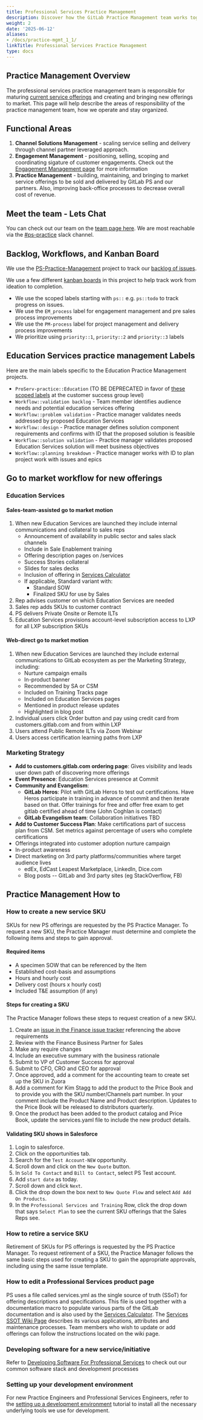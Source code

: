 ```yaml
---
title: Professional Services Practice Management
description: Discover how the GitLab Practice Management team works together.
weight: 2
date: '2025-06-12'
aliases:
- /docs/practice-mgmt_1_1/
linkTitle: Professional Services Practice Management
type: docs
---
```


## Practice Management Overview

The professional services practice management team is responsible for maturing [current service offerings](https://about.gitlab.com/services/) and creating and bringing new offerings to market. This page will help describe the areas of responsibility of the practice management team, how we operate and stay organized.

## Functional Areas

1. **Channel Solutions Management** - scaling service selling and delivery through channel partner leveraged approach.
1. **Engagement Management** - positioning, selling, scoping and coordinating sigature of customer engagements. Check out the [Engagement Management page](/handbook/customer-success/professional-services-engineering/engagement-mgmt/) for more information
1. **Practice Management** - building, maintaining, and bringing to market service offerings to be sold and delivered by GitLab PS and our partners. Also, improving back-office processes to decrease overall cost of revenue.

## Meet the team - Lets Chat

You can check out our team on the [team page here](/handbook/company/team/?department=practice-management). We are most reachable via the [#ps-practice](https://gitlab.slack.com/archives/C02DWMKHGRG) slack channel.

## Backlog, Workflows, and Kanban Board

We use the [PS-Practice-Management](https://gitlab.com/gitlab-com/customer-success/professional-services-group/ps-leadership-team/ps-practice-management) project to track our [backlog of issues](https://gitlab.com/gitlab-com/customer-success/professional-services-group/ps-leadership-team/ps-practice-management/-/issues).

We use a few different [kanban boards](https://gitlab.com/gitlab-com/customer-success/professional-services-group/ps-leadership-team/ps-practice-management/-/boards/2685806?label_name[]=EM_Process) in this project to help track work from ideation to completion.

- We use the scoped labels starting with `ps::` e.g. `ps::todo` to track progress on issues.
- We use the `EM_process` label for engagement management and pre sales process improvements
- We use the `PM-process` label for project management and delivery process improvements
- We prioritize using `priority::1`, `priority::2` and `priority::3` labels

## Education Services practice management Labels

Here are the main labels specific to the Education Practice Management projects.

- `ProServ-practice::Education` (TO BE DEPRECATED in favor of [these scoped labels](https://gitlab.com/groups/gitlab-com/customer-success/-/labels?utf8=%E2%9C%93&subscribed=&search=PS-Practice) at the customer success group level)
- `Workflow::validation backlog` - Team member identifies audience needs and potential education services offering
- `Workflow::problem validation` - Practice manager validates needs addressed by proposed Education Services
- `Workflow::design` - Practice manager defines solution component requirements and confirms with ID that the proposed solution is feasible
- `Workflow::solution validation` - Practice manager validates proposed Education Services solution will meet business objectives
- `Workflow::planning breakdown` - Practice manager works with ID to plan project work with issues and epics

## Go to market workflow for new offerings

### Education Services

#### Sales-team-assisted go to market motion

1. When new Education Services are launched they include internal communications and collateral to sales reps
    - Announcement of availability in public sector and sales slack channels
    - Include in Sale Enablement training
    - Offering description pages on /services
    - Success Stories collateral
    - Slides for sales decks
    - Inclusion of offering in [Services Calculator](https://services-calculator.gitlab.io/)
    - If applicable, Standard variant with:
        - Standard SOW
        - Finalized SKU for use by Sales
1. Rep advises customer on which Education Services are needed
1. Sales rep adds SKUs to customer contract
1. PS delivers Private Onsite or Remote ILTs
1. Education Services provisions account-level subscription access to LXP for all LXP subscription SKUs

#### Web-direct go to market motion

1. When new Education Services are launched they include external communications to GitLab ecosystem as per the Marketing Strategy, including:
    - Nurture campaign emails
    - In-product banner
    - Recommended by SA or CSM
    - Included on Training Tracks page
    - Included on Education Services pages
    - Mentioned in product release updates
    - Highlighted in blog post
1. Individual users click Order button and pay using credit card from customers.gitlab.com and from within LXP
1. Users attend Public Remote ILTs via Zoom Webinar
1. Users access certification learning paths from LXP

### Marketing Strategy

- **Add to customers.gitlab.com ordering page**: Gives visibility and leads user down path of discovering more offerings
- **Event Presence**: Education Services presence at Commit
- **Community and Evangelism**:
  - **GitLab Heros**: Pilot with GitLab Heros to test out certifications. Have Heros participate in training in advance of commit and then iterate based on that. Offer trainings for free and offer free exam to get gitlab certified ahead of time (John Coghlan is contact)
  - **GitLab Evangelism team**: Collaboration initiatives TBD
- **Add to Customer Success Plan**: Make certifications part of success plan from CSM. Set metrics against percentage of users who complete certifications
- Offerings integrated into customer adoption nurture campaign
- In-product awareness
- Direct marketing on 3rd party platforms/communities where target audience lives
  - edEx, EdCast Leapest Marketplace, LinkedIn, Dice.com
  - Blog posts -- GitLab and 3rd party sites (eg StackOverflow, FB)

## Practice Management How to

### How to create a new service SKU

SKUs for new PS offerings are requested by the PS Practice Manager. To request a new SKU, the Practice Manager must determine and complete the following items and steps to gain approval.

#### Required items

- A specimen SOW that can be referenced by the Item
- Established cost-basis and assumptions
- Hours and hourly cost
- Delivery cost (hours x hourly cost)
- Included T&E assumption (if any)

#### Steps for creating a SKU

The Practice Manager follows these steps to request creation of a new SKU.

1. Create an [issue in the Finance issue tracker](https://gitlab.com/gitlab-com/business-technology/enterprise-apps/financeops/finance-systems/-/issues/new?issuable_template=CM:%20Add_New_PS_SKU) referencing the above requirements
1. Review with the Finance Business Partner for Sales
1. Make any require changes
1. Include an executive summary with the business rationale
1. Submit to VP of Customer Success for approval
1. Submit to CFO, CRO and CEO for approval
1. Once approved, add a comment for the accounting team to create set up the SKU in Zuora
1. Add a comment for Kim Stagg to add the product to the Price Book and to provide you with the SKU number/Channels part number. In your comment include the Product Name and Product description. Updates to the Price Book will be released to distributors quarterly.
1. Once the product has been added to the product catalog and Price Book, update the services.yaml file to include the new product details.

#### Validating SKU shows in Salesforce

1. Login to salesforce.
1. Click on the opportunities tab.
1. Search for the `Test Account-NEW` opportunity.
1. Scroll down and click on the `New Quote` button.
1. In `Sold To Contact` and `Bill to Contact`, select PS Test account.
1. Add `start date` as today.
1. Scroll down and click `Next`.
1. Click the drop down the box next to `New Quote Flow` and select `Add Add On Products`.
1. In the `Professional Services and Training` Row, click the drop down that says `Select Plan` to see the current SKU offerings that the Sales Reps see.

### How to retire a service SKU

Retirement of SKUs for PS offerings is requested by the PS Practice Manager. To request retirement of a SKU, the Practice Manager follows the same basic steps used for creating a SKU to gain the appropriate approvals, including using the same issue template.

### How to edit a Professional Services product page

PS uses a file called services.yml as the single source of truth (SSoT) for offering descriptions and specifications. This file is used together with a documentation macro to populate various parts of the GitLab documentation and is also used by the [Services Calculator](https://services-calculator.gitlab.io/). The [Services SSOT Wiki Page](https://gitlab.com/gitlab-com/customer-success/professional-services-group/ps-process/-/wikis/Services-Single-Source-of-Truth) describes its various applications, attributes and maintenance processes. Team members who wish to update or add offerings can follow the instructions located on the wiki page.

### Developing software for a new service/initiative

Refer to [Developing Software For Professional Services](../professional-services-tooling) to check out our common software stack and development processes

### Setting up your development environment

For new Practice Engineers and Professional Services Engineers, refer to the [setting up a development environment](../development-environment) tutorial to install all the necessary underlying tools we use for development.
